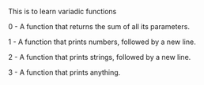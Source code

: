 This is to learn variadic functions

0 - A function that returns the sum of all its parameters.

1 - A function that prints numbers, followed by a new line.

2 - A function that prints strings, followed by a new line.

3 - A function that prints anything.

